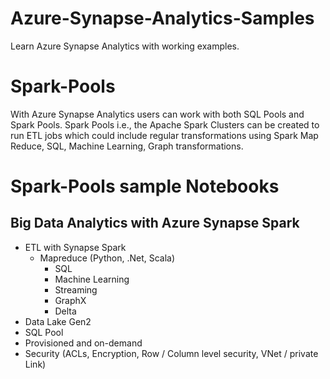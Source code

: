 # Azure-Synapse-Analytics-Samples
Learn Azure Synapse Analytics with working examples.

# Spark-Pools
With Azure Synapse Analytics users can work with both SQL Pools and Spark Pools. Spark Pools i.e., the Apache Spark Clusters can be created to run ETL jobs which could include regular transformations using Spark Map Reduce, SQL, Machine Learning, Graph transformations. 

# Spark-Pools sample Notebooks

## Big Data Analytics with Azure Synapse Spark
* ETL with Synapse Spark
  * Mapreduce (Python, .Net, Scala)
	* SQL
	* Machine Learning
	* Streaming
	* GraphX
	* Delta
* Data Lake Gen2
* SQL Pool
* Provisioned and on-demand
* Security (ACLs, Encryption, Row / Column level security, VNet / private Link)
